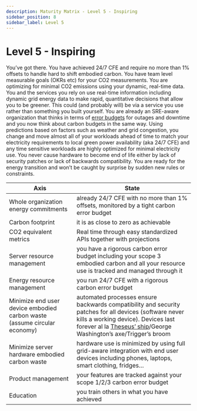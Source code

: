 ```yaml
---
description: Maturity Matrix - Level 5 - Inspiring
sidebar_position: 8
sidebar_label: Level 5
---
```


# Level 5 - Inspiring
You’ve got there. You have achieved 24/7 CFE and require no more than 1% offsets to handle hard to shift embodied carbon. You have team level measurable goals (OKRs etc) for your CO2 measurements. You are optimizing for minimal CO2 emissions using your dynamic, real-time data. You and the services you rely on use real-time information including dynamic grid energy data to make rapid, quantitative decisions that allow you to be greener. This could (and probably will) be via a service you use rather than something you built yourself. You are already an SRE-aware organization that thinks in terms of [error budgets](https://cloud.google.com/blog/products/management-tools/sre-error-budgets-and-maintenance-windows) for outages and downtime and you now think about carbon budgets in the same way. Using predictions based on factors such as weather and grid congestion, you change and move almost all of your workloads ahead of time to match your electricity requirements to local green power availability (aka 24/7 CFE) and any time sensitive workloads are highly optimized for minimal electricity use. You never cause hardware to become end of life either by lack of security patches or lack of backwards compatibility. You are ready for the energy transition and won’t be caught by surprise by sudden new rules or constraints.

| Axis      | State |
| ----------- | ----------- |
| Whole organization energy commitments | already 24/7 CFE with no more than 1% offsets, monitored by a tight carbon error budget |
| Carbon footprint | it is as close to zero as achievable |
| CO2 equivalent metrics | Real time through easy standardized APIs together with projections |
| Server resource management | you have a rigorous carbon error budget including your scope 3 embodied carbon and all your resource use is tracked and managed through it |
| Energy resource management | you run 24/7 CFE with a rigorous carbon error budget |
| Minimize end user device embodied carbon waste (assume circular economy) | automated processes ensure backwards compatibility and security patches for all devices (software never kills a working device). Devices last forever al la [Theseus’ ship](https://yandoo.wordpress.com/2013/08/17/theseuss-paradox/)/George Washington’s axe/Trigger’s broom |
| Minimize server hardware embodied carbon waste | hardware use is minimized by using full grid-aware integration with end user devices including phones, laptops, smart clothing, fridges… |
| Product management | your features are tracked against your scope 1/2/3 carbon error budget |
| Education | you train others in what you have achieved |